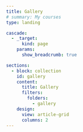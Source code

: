 ```yaml
---
title: Gallery
# summary: My courses
type: landing

cascade:
  - _target:
      kind: page
    params:
      show_breadcrumb: true

sections:
  - block: collection
    id: gallery
    content:
      title: Gallery
      filters:
        folders:
          - gallery
    design:
      view: article-grid
      columns: 2
---
```

